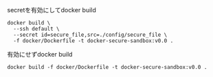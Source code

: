 


secretを有効にしてdocker build
```
docker build \
  --ssh default \
  --secret id=secure_file,src=./config/secure_file \
  -f docker/Dockerfile -t docker-secure-sandbox:v0.0 .
```

有効にせずdocker build
```
docker build -f docker/Dockerfile -t docker-secure-sandbox:v0.0 .
```
